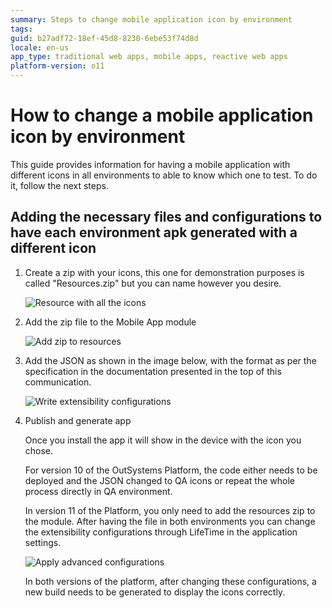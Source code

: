```yaml
---
summary: Steps to change mobile application icon by environment
tags: 
guid: b27adf72-18ef-45d8-8230-6ebe53f74d8d
locale: en-us
app_type: traditional web apps, mobile apps, reactive web apps
platform-version: o11
---
```


# How to change a mobile application icon by environment 

This guide provides information for having a mobile application with different icons in all environments to able to know which one to test. To do it, follow the next steps.

## Adding the necessary files and configurations to have each environment apk generated with a different icon

1. Create a zip with your icons, this one for demonstration purposes is called "Resources.zip" but you can name however you desire.
    
    ![Resource with all the icons](images/zipimage.png)
    

2. Add the zip file to the Mobile App module
    
    ![Add zip to resources](images/Resources.png)

3. Add the JSON as shown in the image below, with the format as per the specification in the documentation presented in the top of this communication.
    
    ![Write extensibility configurations](images/extensibilityconfigurations.png)

4. Publish and generate app
    
    Once you install the app it will show in the device with the icon you chose.

    For version 10 of the OutSystems Platform, the code either needs to be deployed and the JSON changed to QA icons or repeat the whole process directly in QA environment.

    In version 11 of the Platform, you only need to add the resources zip to the module. After having the file in both environments you can change the extensibility configurations through LifeTime in the application settings.

    ![Apply advanced configurations](images/applysettings.png)

    In both versions of the platform, after changing these configurations, a new build needs to be generated to display the icons correctly.

